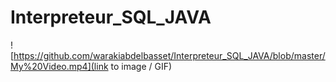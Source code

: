 # Interpreteur_SQL_JAVA

![https://github.com/warakiabdelbasset/Interpreteur_SQL_JAVA/blob/master/My%20Video.mp4](link to image / GIF)
